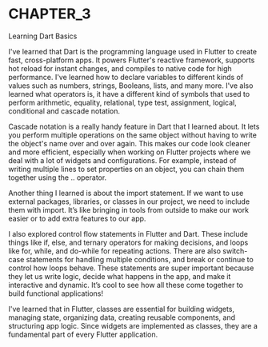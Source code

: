 # CHAPTER_3
Learning Dart Basics

I've learned that Dart is the programming language used in Flutter to create fast, cross-platform apps. It powers Flutter's reactive framework, supports hot reload for instant changes, and compiles to native code for high performance. I've learned how to declare variables to different kinds of values such as numbers, strings, Booleans, lists, and many more. I've also learned what operators is, it have a different kind of symbols that used to perform arithmetic, equality, relational, type test, assignment, logical, conditional and cascade notation.

Cascade notation is a really handy feature in Dart that I learned about. It lets you perform multiple operations on the same object without having to write the object's name over and over again. This makes our code look cleaner and more efficient, especially when working on Flutter projects where we deal with a lot of widgets and configurations. For example, instead of writing multiple lines to set properties on an object, you can chain them together using the .. operator.

Another thing I learned is about the import statement. If we want to use external packages, libraries, or classes in our project, we need to include them with import. It’s like bringing in tools from outside to make our work easier or to add extra features to our app.

I also explored control flow statements in Flutter and Dart. These include things like if, else, and ternary operators for making decisions, and loops like for, while, and do-while for repeating actions. There are also switch-case statements for handling multiple conditions, and break or continue to control how loops behave. These statements are super important because they let us write logic, decide what happens in the app, and make it interactive and dynamic. It’s cool to see how all these come together to build functional applications!

I've learned that in Flutter, classes are essential for building widgets, managing state, organizing data, creating reusable components, and structuring app logic. Since widgets are implemented as classes, they are a fundamental part of every Flutter application.






